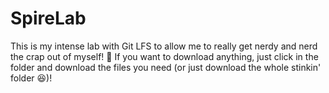# SpireLab
This is my intense lab with Git LFS to allow me to really get nerdy and nerd the crap out of myself! 🤣 If you 
want to download anything, just click in the folder and download the files you need (or just download the whole 
stinkin' folder 😆)! 
